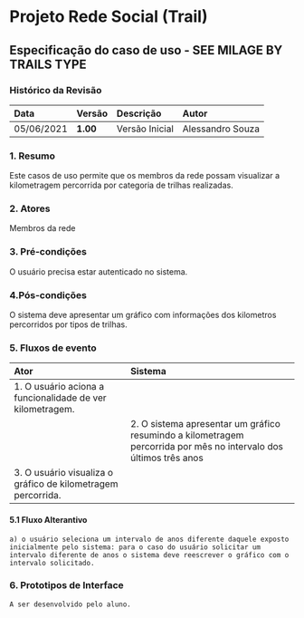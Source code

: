 # Projeto Rede Social (Trail)

## Especificação do caso de uso - SEE MILAGE BY TRAILS TYPE

### Histórico da Revisão 

|  Data  | Versão | Descrição | Autor |
|:-------|:-------|:----------|:------|
| 05/06/2021 | **1.00** | Versão Inicial  | Alessandro Souza |

### 1. Resumo 

Este casos de uso permite que os membros da rede possam visualizar a kilometragem percorrida por categoria de trilhas realizadas.

### 2. Atores 

Membros da rede

### 3. Pré-condições

O usuário precisa estar autenticado no sistema.

### 4.Pós-condições

O sistema deve apresentar um gráfico com informações dos kilometros percorridos por tipos de trilhas.

### 5. Fluxos de evento

|  Ator  | Sistema |
|:-------|:------- |
|1. O usuário aciona a funcionalidade de ver kilometragem.||
||2. O sistema apresentar um gráfico resumindo a kilometragem percorrida por mês no intervalo dos últimos três anos|
|3. O usuário visualiza o gráfico de kilometragem percorrida.||
	
#### 5.1 Fluxo Alterantivo
	a) o usuário seleciona um intervalo de anos diferente daquele exposto inicialmente pelo sistema: para o caso do usuário solicitar um intervalo diferente de anos o sistema deve reescrever o gráfico com o intervalo solicitado. 

### 6. Prototipos de Interface

`A ser desenvolvido pelo aluno.`